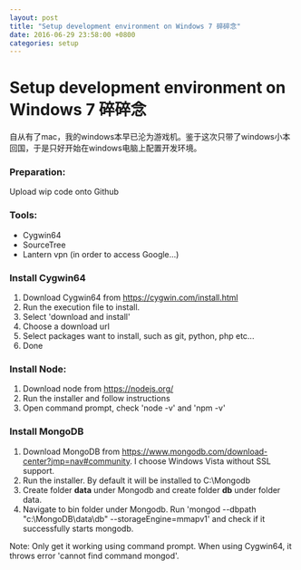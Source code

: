 ```yaml
---
layout: post
title: "Setup development environment on Windows 7 碎碎念"
date: 2016-06-29 23:58:00 +0800
categories: setup
---
```



# Setup development environment on Windows 7 碎碎念

自从有了mac，我的windows本早已沦为游戏机。鉴于这次只带了windows小本回国，于是只好开始在windows电脑上配置开发环境。

### Preparation:
Upload wip code onto Github

### Tools:
* Cygwin64
* SourceTree
* Lantern vpn (in order to access Google...)

### Install Cygwin64
1. Download Cygwin64 from https://cygwin.com/install.html
2. Run the execution file to install.
3. Select 'download and install'
4. Choose a download url
5. Select packages want to install, such as git, python, php etc...
6. Done

### Install Node:
1. Download node from https://nodejs.org/
2. Run the installer and follow instructions
3. Open command prompt, check 'node -v' and 'npm -v'

### Install MongoDB
1. Download MongoDB from https://www.mongodb.com/download-center?jmp=nav#community. I choose Windows Vista without SSL support.
2. Run the installer. By default it will be installed to C:\Mongodb
3. Create folder **data** under Mongodb and create folder **db** under folder data.
4. Navigate to bin folder under Mongodb. Run 'mongod --dbpath "c:\MongoDB\data\db" --storageEngine=mmapv1' and check if it successfully starts mongodb.

Note: Only get it working using command prompt. When using Cygwin64, it throws error 'cannot find command mongod'.